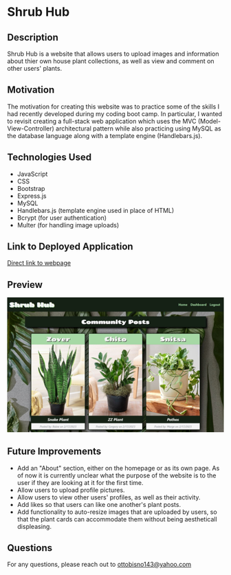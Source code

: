 # Shrub Hub

## Description
Shrub Hub is a website that allows users to upload images and information about thier own house plant collections, as well as view and comment on other users' plants. 

## Motivation
The motivation for creating this website was to practice some of the skills I had recently developed during my coding boot camp. In particular, I wanted to revisit creating a full-stack web application which uses the MVC (Model-View-Controller) architectural pattern while also practicing using MySQL as the database language along with a template engine (Handlebars.js).

## Technologies Used
* JavaScript
* CSS
* Bootstrap
* Express.js
* MySQL
* Handlebars.js (template engine used in place of HTML)
* Bcrypt (for user authentication)
* Multer (for handling image uploads)

## Link to Deployed Application
[Direct link to webpage](https://shrub-hub-deployed.herokuapp.com/)

## Preview
![A preview of my portfolio](https://github.com/ottobisno/shrub-hub/blob/main/public/img/assets/preview.JPG)

## Future Improvements
* Add an "About" section, either on the homepage or as its own page. As of now it is currently unclear what the purpose of the website is to the user if they are looking at it for the first time.
* Allow users to upload profile pictures.
* Allow users to view other users' profiles, as well as their activity.
* Add likes so that users can like one another's plant posts.
* Add functionality to auto-resize images that are uploaded by users, so that the plant cards can accommodate them without being aestheticall displeasing.

## Questions

For any questions, please reach out to [ottobisno143@yahoo.com](mailto:ottobisno143@yahoo.com)